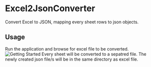 # Excel2JsonConverter
Convert Excel to JSON, mapping every sheet rows to json objects.

## Usage

Run the application and browse for excel file to be converted. 
![Getting Started](Excel2JsonConverter.png)
Every sheet will be converted to a sepatred file.
The newly created json file/s will be in the same directory as excel file.


